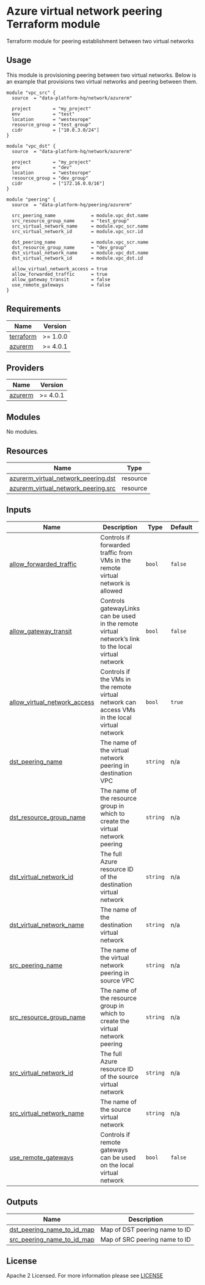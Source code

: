# Azure virtual network peering Terraform module
Terraform module for peering establishment between two virtual networks

## Usage
This module is provisioning peering between two virtual networks. Below is an example that provisions two virtual networks and peering between them.
```hcl
module "vpc_src" {
  source  = "data-platform-hq/network/azurerm"

  project        = "my_project"
  env            = "test"
  location       = "westeurope"
  resource_group = "test_group"
  cidr           = ["10.0.3.0/24"]
}

module "vpc_dst" {
  source  = "data-platform-hq/network/azurerm"

  project        = "my_project"
  env            = "dev"
  location       = "westeurope"
  resource_group = "dev_group"
  cidr           = ["172.16.0.0/16"]
}

module "peering" {
  source  = "data-platform-hq/peering/azurerm"

  src_peering_name             = module.vpc_dst.name
  src_resource_group_name      = "test_group"
  src_virtual_network_name     = module.vpc_scr.name
  src_virtual_network_id       = module.vpc_scr.id

  dst_peering_name             = module.vpc_scr.name
  dst_resource_group_name      = "dev_group"
  dst_virtual_network_name     = module.vpc_dst.name
  dst_virtual_network_id       = module.vpc_dst.id

  allow_virtual_network_access = true
  allow_forwarded_traffic      = true
  allow_gateway_transit        = false
  use_remote_gateways          = false
}
```

<!-- BEGIN_TF_DOCS -->
## Requirements

| Name | Version |
|------|---------|
| <a name="requirement_terraform"></a> [terraform](#requirement\_terraform) | >= 1.0.0 |
| <a name="requirement_azurerm"></a> [azurerm](#requirement\_azurerm) | >= 4.0.1 |

## Providers

| Name | Version |
|------|---------|
| <a name="provider_azurerm"></a> [azurerm](#provider\_azurerm) | >= 4.0.1 |

## Modules

No modules.

## Resources

| Name | Type |
|------|------|
| [azurerm_virtual_network_peering.dst](https://registry.terraform.io/providers/hashicorp/azurerm/latest/docs/resources/virtual_network_peering) | resource |
| [azurerm_virtual_network_peering.src](https://registry.terraform.io/providers/hashicorp/azurerm/latest/docs/resources/virtual_network_peering) | resource |

## Inputs

| Name | Description | Type | Default | Required |
|------|-------------|------|---------|:--------:|
| <a name="input_allow_forwarded_traffic"></a> [allow\_forwarded\_traffic](#input\_allow\_forwarded\_traffic) | Controls if forwarded traffic from VMs in the remote virtual network is allowed | `bool` | `false` | no |
| <a name="input_allow_gateway_transit"></a> [allow\_gateway\_transit](#input\_allow\_gateway\_transit) | Controls gatewayLinks can be used in the remote virtual network’s link to the local virtual network | `bool` | `false` | no |
| <a name="input_allow_virtual_network_access"></a> [allow\_virtual\_network\_access](#input\_allow\_virtual\_network\_access) | Controls if the VMs in the remote virtual network can access VMs in the local virtual network | `bool` | `true` | no |
| <a name="input_dst_peering_name"></a> [dst\_peering\_name](#input\_dst\_peering\_name) | The name of the virtual network peering in destination VPC | `string` | n/a | yes |
| <a name="input_dst_resource_group_name"></a> [dst\_resource\_group\_name](#input\_dst\_resource\_group\_name) | The name of the resource group in which to create the virtual network peering | `string` | n/a | yes |
| <a name="input_dst_virtual_network_id"></a> [dst\_virtual\_network\_id](#input\_dst\_virtual\_network\_id) | The full Azure resource ID of the destination virtual network | `string` | n/a | yes |
| <a name="input_dst_virtual_network_name"></a> [dst\_virtual\_network\_name](#input\_dst\_virtual\_network\_name) | The name of the destination virtual network | `string` | n/a | yes |
| <a name="input_src_peering_name"></a> [src\_peering\_name](#input\_src\_peering\_name) | The name of the virtual network peering in source VPC | `string` | n/a | yes |
| <a name="input_src_resource_group_name"></a> [src\_resource\_group\_name](#input\_src\_resource\_group\_name) | The name of the resource group in which to create the virtual network peering | `string` | n/a | yes |
| <a name="input_src_virtual_network_id"></a> [src\_virtual\_network\_id](#input\_src\_virtual\_network\_id) | The full Azure resource ID of the source virtual network | `string` | n/a | yes |
| <a name="input_src_virtual_network_name"></a> [src\_virtual\_network\_name](#input\_src\_virtual\_network\_name) | The name of the source virtual network | `string` | n/a | yes |
| <a name="input_use_remote_gateways"></a> [use\_remote\_gateways](#input\_use\_remote\_gateways) | Controls if remote gateways can be used on the local virtual network | `bool` | `false` | no |

## Outputs

| Name | Description |
|------|-------------|
| <a name="output_dst_peering_name_to_id_map"></a> [dst\_peering\_name\_to\_id\_map](#output\_dst\_peering\_name\_to\_id\_map) | Map of DST peering name to ID |
| <a name="output_src_peering_name_to_id_map"></a> [src\_peering\_name\_to\_id\_map](#output\_src\_peering\_name\_to\_id\_map) | Map of SRC peering name to ID |
<!-- END_TF_DOCS -->

## License

Apache 2 Licensed. For more information please see [LICENSE](https://github.com/data-platform-hq/terraform-azurerm-peering/blob/main/LICENSE)

